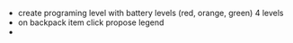 - create programing level with battery levels (red, orange, green) 4 levels
- on backpack item click propose legend
- 